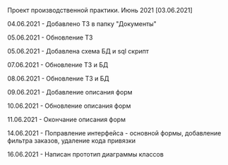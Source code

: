 Проект производственной практики. Июнь 2021 [03.06.2021]


04.06.2021 - Добавлено ТЗ в папку "Документы"


05.06.2021 - Обновление ТЗ


05.06.2021 - Добавлена схема БД и sql скрипт


07.06.2021 - Обновление ТЗ и БД


08.06.2021 - Обновление ТЗ и БД


09.06.2021 - Добавление описания форм


10.06.2021 - Обновление описания форм


11.06.2021 - Окончание описания форм


14.06.2021 - Поправление интерфейса - основной формы, добавление фильтра заказов, удаление кода привязки


16.06.2021 - Написан прототип диаграммы классов